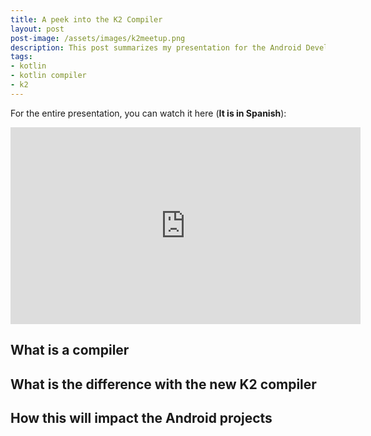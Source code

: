 ```yaml
---
title: A peek into the K2 Compiler
layout: post
post-image: /assets/images/k2meetup.png
description: This post summarizes my presentation for the Android Developer Peru meetup in July 2023. The topic is the new Kotlin compiler K2 and the changes that we should take into account for the development of apps in the future. 
tags:
- kotlin
- kotlin compiler
- k2
---
```


For the entire presentation, you can watch it here (**It is in Spanish**):

<p align="center">
<iframe width="560" height="315" src="https://www.youtube.com/embed/nOCgGmPGelE?si=NRzo1hbnNlT8b3dD&amp;start=145" title="YouTube video player" frameborder="0" allow="accelerometer; autoplay; clipboard-write; encrypted-media; gyroscope; picture-in-picture; web-share" allowfullscreen></iframe>
</p>

## What is a compiler

## What is the difference with the new K2 compiler

## How this will impact the Android projects
